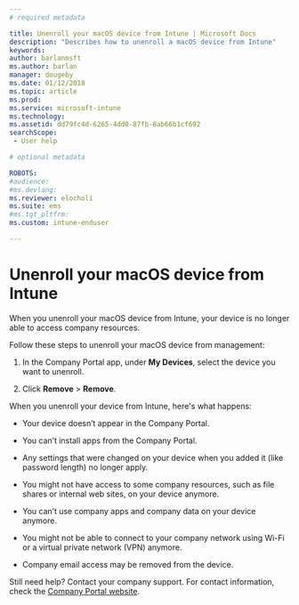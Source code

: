```yaml
---
# required metadata

title: Unenroll your macOS device from Intune | Microsoft Docs
description: "Describes how to unenroll a macOS device from Intune"
keywords:
author: barlanmsft
ms.author: barlan
manager: dougeby
ms.date: 01/12/2018
ms.topic: article
ms.prod:
ms.service: microsoft-intune
ms.technology:
ms.assetid: dd79fc4d-6265-4dd0-87fb-8ab66b1cf692
searchScope:
 - User help

# optional metadata

ROBOTS:   
#audience:
#ms.devlang:
ms.reviewer: elocholi
ms.suite: ems
#ms.tgt_pltfrm:
ms.custom: intune-enduser

---
```



# Unenroll your macOS device from Intune

When you unenroll your macOS device from Intune, your device is no longer able to access company resources.

Follow these steps to unenroll your macOS device from management:

1.  In the Company Portal app, under **My Devices**, select the device you want to unenroll.

2.  Click  **Remove** > **Remove**.

When you unenroll your device from Intune, here's what happens:

-   Your device doesn’t appear in the Company Portal.

-   You can’t install apps from the Company Portal.

-   Any settings that were changed on your device when you added it (like password length) no longer apply.

-   You might not have access to some company resources, such as file shares or internal web sites, on your device anymore.

-   You can’t use company apps and company data on your device anymore.

-   You might not be able to connect to your company network using Wi-Fi or a virtual private network (VPN) anymore.

-   Company email access may be removed from the device.

Still need help? Contact your company support. For contact information, check the [Company Portal website](https://portal.manage.microsoft.com#HelpDeskDialog).
